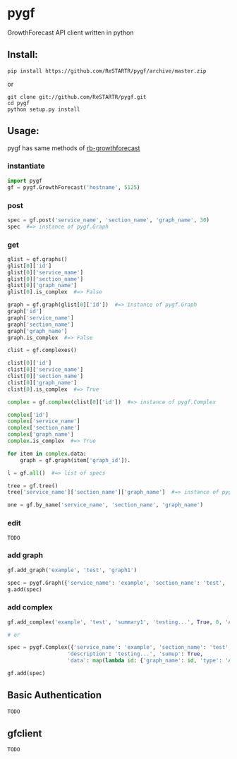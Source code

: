 pygf
====

GrowthForecast API client written in python

Install:
----

```
pip install https://github.com/ReSTARTR/pygf/archive/master.zip
```

or

```
git clone git://github.com/ReSTARTR/pygf.git
cd pygf
python setup.py install
```

Usage:
----

pygf has same methods of [rb-growthforecast](https://github.com/tagomoris/rb-growthforecast)

### instantiate

```python
import pygf
gf = pygf.GrowthForecast('hostname', 5125)
```

### post

```python
spec = gf.post('service_name', 'section_name', 'graph_name', 30)
spec  #=> instance of pygf.Graph
```

### get

```python
glist = gf.graphs()
glist[0]['id']
glist[0]['service_name']
glist[0]['section_name']
glist[0]['graph_name']
glist[0].is_complex  #=> False

graph = gf.graph(glist[0]['id'])  #=> instance of pygf.Graph
graph['id']
graph['service_name']
graph['section_name']
graph['graph_name']
graph.is_complex  #=> False

clist = gf.complexes()

clist[0]['id']
clist[0]['service_name']
clist[0]['section_name']
clist[0]['graph_name']
clist[0].is_complex  #=> True

complex = gf.complex(clist[0]['id'])  #=> instance of pygf.Complex

complex['id']
complex['service_name']
complex['section_name']
complex['graph_name']
complex.is_complex  #=> True

for item in complex.data:
    graph = gf.graph(item['graph_id']).

l = gf.all()  #=> list of specs

tree = gf.tree()
tree['service_name']['section_name']['graph_name']  #=> instance of pygf.Graph

one = gf.by_name('service_name', 'section_name', 'graph_name')
```

### edit

```
TODO
```


### add graph

```python
gf.add_graph('example', 'test', 'graph1')

spec = pygf.Graph({'service_name': 'example', 'section_name': 'test', 'graph_name': 'graph2'})
g.add(spec)
```

### add complex

```python
gf.add_complex('example', 'test', 'summary1', 'testing...', True, 0, 'AREA', 'gauge', True, [graph1['id'], graph2['id']])

# or

spec = pygf.Complex({'service_name': 'example', 'section_name': 'test', 'graph_name': 'summary2',
                   'description': 'testing...', 'sumup': True,
                   'data': map(lambda id: {'graph_name': id, 'type': 'AREA', 'gmode': 'gauge', 'stack': True}, graph_id_list)})

gf.add(spec)
```

Basic Authentication
----

```python
TODO
```

gfclient
----

```python
TODO
```

